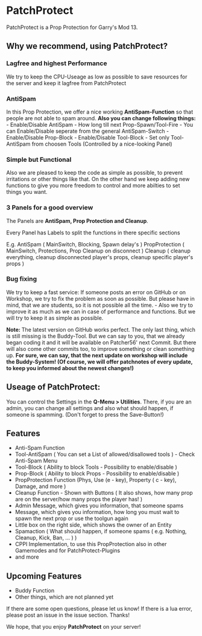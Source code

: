 <h1>PatchProtect</h1>

PatchProtect is a Prop Protection for Garry's Mod 13.

<h2>Why we recommend, using PatchProtect?</h2>

<h3>Lagfree and highest Performance</h3>
We try to keep the CPU-Useage as low as possible to save resources for the server and keep it lagfree from PatchProtect

<h3>AntiSpam</h3>
In this Prop Protection, we offer a nice working <b>AntiSpam-Function</b> so that people are not able to spam around.
<b>Also you can change following things:</b>
- Enable/Disable AntiSpam
- How long till next Prop-Spawn/Tool-Fire
- You can Enable/Disable seperate from the general AntiSpam-Switch
- Enable/Disable Prop-Block
- Enable/Disable Tool-Block
- Set only Tool-AntiSpam from choosen Tools (Controlled by a nice-looking Panel)

<h3>Simple but Functional</h3>
Also we are pleased to keep the code as simple as possible, to prevent irritations or other things like that.
On the other hand we keep adding new functions to give you more freedom to control and more abilties to set things you want.

<h3>3 Panels for a good overview</h3>
The Panels are <b>AntiSpam, Prop Protection and Cleanup</b>.

Every Panel has Labels to split the functions in there specific sections

E.g.
AntiSpam ( MainSwitch, Blocking, Spawn delay's )
PropProtection ( MainSwitch, Protections, Prop Cleanup on disconnect )
Cleanup ( cleanup everything, cleanup disconnected player's props, cleanup specific player's props )

<h3>Bug fixing</h3>
We try to keep a fast service: If someone posts an error on GitHub or on Workshop, we try to fix the problem as soon as possible. But please have in mind, that we are students, so it is not possible all the time.
- Also we try to improve it as much as we can in case of performance and functions. But we will try to keep it as simple as possible.


<b>Note: </b>The latest version on GitHub works perfect. The only last thing, which is still missing is the Buddy-Tool. But we can say to you, that we already began coding it and it will be available on Patcher56' next Commit. But there will also come other commits too, to improve something or clean something up.
<b>For sure, we can say, that the next update on workshop will include the Buddy-System! (Of course, we will offer patchnotes of every update, to keep you informed about the newest changes!)</b>


<h2>Useage of PatchProtect:</h2>
You can control the Settings in the <b>Q-Menu > Utilities</b>. There, if you are an admin, you can change all settings and also what should happen, if someone is spamming. (Don't forget to press the Save-Button!)


<h2>Features</h2>

- Anti-Spam Function
- Tool-AntiSpam ( You can set a List of allowed/disallowed tools ) - Check Anti-Spam Menu
- Tool-Block ( Ability to block Tools - Possibility to enable/disable )
- Prop-Block ( Ability to block Props - Possibility to enable/disable )
- PropProtection Function (Phys, Use (e - key), Property ( c - key), Damage, and more )
- Cleanup Function - Shown with Buttons ( It also shows, how many prop are on the server/how many props the player has! )
- Admin Message, which gives you information, that someone spams
- Message, which gives you information, how long you must wait to spawn the next prop or use the toolgun again
- Little box on the right side, which shows the owner of an Entity
- Spamaction ( What should happen, if someone spams ( e.g. Nothing, Cleanup, Kick, Ban, ... ) )
- CPPI Implementation, to use this PropProtection also in other Gamemodes and for PatchProtect-Plugins
- and more


<h2>Upcoming Features</h2>

- Buddy Function
- Other things, which are not planned yet

If there are some open questions, please let us know!
If there is a lua error, please post an issue in the issue section. Thanks!

We hope, that you enjoy <b>PatchProtect</b> on your server!
